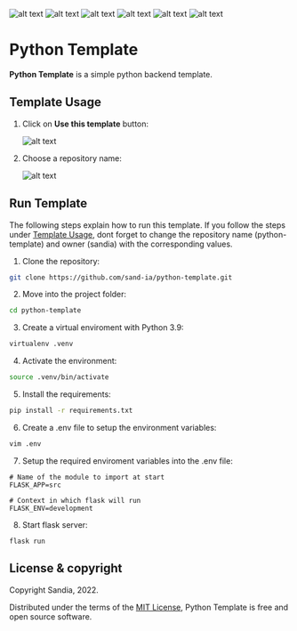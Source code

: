 ![alt text](https://img.shields.io/badge/python-3.9-blue)
![alt text](https://img.shields.io/github/issues/sand-ia/python-template)
![alt text](https://img.shields.io/github/forks/sand-ia/python-template)
![alt text](https://img.shields.io/github/stars/sand-ia/python-template)
![alt text](https://img.shields.io/github/license/sand-ia/python-template)
![alt text](https://img.shields.io/github/issues/sand-ia/python-template)

# Python Template

**Python Template** is a simple python backend template.

## Template Usage

1. Click on **Use this template** button:

   ![alt text](../media/readme/use-this-template.png?raw=true)

2. Choose a repository name:

   ![alt text](../media/readme/choose-repository-name.png?raw=true)

## Run Template

The following steps explain how to run this template. If you follow the steps under [Template Usage](#template-usage), dont forget to change the repository name (python-template) and owner (sandia) with the corresponding values.

1. Clone the repository:

```sh
git clone https://github.com/sand-ia/python-template.git
```

2. Move into the project folder:

```sh
cd python-template
```

3. Create a virtual enviroment with Python 3.9:

```sh
virtualenv .venv
```

4. Activate the environment:

```sh
source .venv/bin/activate
```

5. Install the requirements:

```sh
pip install -r requirements.txt
```

6. Create a .env file to setup the environment variables:

```sh
vim .env
```

7. Setup the required enviroment variables into the .env file:

```
# Name of the module to import at start
FLASK_APP=src

# Context in which flask will run
FLASK_ENV=development
```

8. Start flask server:

```
flask run
```

## License & copyright

Copyright Sandia, 2022.

Distributed under the terms of the [MIT License](LICENSE), Python Template is free and open source software.

